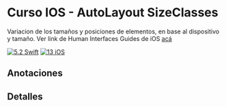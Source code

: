 # Curso IOS - AutoLayout SizeClasses

Variacion de los tamaños y posiciones de elementos, en base al dispositivo y tamaño.
Ver link de Human Interfaces Guides de iOS [acá](https://developer.apple.com/design/human-interface-guidelines/ios/overview/themes/)

[![5.2 Swift](https://img.shields.io/badge/Swift-5.2-green.svg)](https://github.com/Naereen/badges)
[![13 iOS](https://img.shields.io/badge/iOS-13x+-blue.svg)](https://github.com/Naereen/badges)

## Anotaciones


## Detalles
